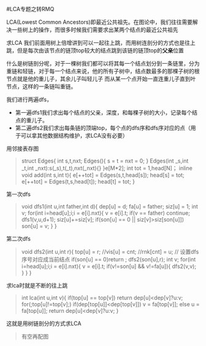 #LCA专题之转RMQ

LCA(Lowest Common Ancestors)即最近公共祖先。在图论中，我们往往需要解决一些树上的操作，而很多时候我们需要求出某两个结点的最近公共祖先

求LCA 我们前面用树上倍增讲到可以一起往上跳，而用树连剖分的方式也是往上跳，但是每次由该节点的链顶top较大的结点跳到该链的链顶top的<strong>父亲</strong>位置

什么是树链剖分呢，对于一棵树我们都可以将其每一个结点划分到一条链里，分为重链和轻链，对于每一个结点来说，他的所有子树中，结点数最多的那棵子树的根节点就是他的重儿子，其余儿子叫轻儿子
而从某一个点开始一直连重儿子直到叶节点，这样的一条链叫重链。

我们进行两遍dfs，
- 第一遍dfs1我们求出每个结点的父亲，深度，和每棵子树的大小，记录每个结点的重儿子。
- 第二遍dfs2我们求出每条链的顶端top，每个点的dfs序和dfs序对应的点（用于可以拿其他数据结构维护，求LCA没有必要）

用邻接表存图
>struct Edges{
	int s,t,nxt;
	Edges(){
		s = t = nxt = 0;
	}
	Edges(int _s,int _t,int _nxt):s(_s),t(_t),nxt(_nxt){}
}e[M*2];
int tot = 1,head[N]；
inline void add(int s,int t){
	e[++tot] = Edges(s,t,head[s]);
	head[s] = tot;
	e[++tot] = Edges(t,s,head[t]);
	head[t] = tot;
}

第一次dfs
>void dfs1(int u,int father,int d){
	dep[u] = d;
	fa[u] = father;
	siz[u] = 1;
	int v;
	for(int i=head[u];i;i = e[i].nxt){
		v = e[i].t;
		if(v == father) continue;
		dfs1(v,u,d+1);
		siz[u]+=siz[v];
		if(son[u] == 0 || siz[v]>siz[son[u]]) son[u] = v;
	}
}

第二次dfs
>void dfs2(int u,int r){
	top[u] = r;
	//vis[u] = cnt;
	//rnk[cnt] = u;  // 设置dfs序号对应成当前结点
	if(son[u] == 0)return ;
	dfs2(son[u],r);
	int v;
	for(int i=head[u];i;i = e[i].nxt){
		v = e[i].t;
		if(v!=son[u] && v!=fa[u]){
			dfs2(v,v);
		}
	}
}

求lca时就是不断的往上跳
>int lca(int u,int v){
	if(top[u] == top[v]) return dep[u]<dep[v]?u:v;
	for(;top[u]!=top[v];)
	if(dep[top[u]]<dep[top[v]]) 
		v = fa[top[v]];
	else u = fa[top[u]];
	return dep[u]<dep[v]?u:v;
}

这就是用树链剖分的方式求LCA

>有空再配图